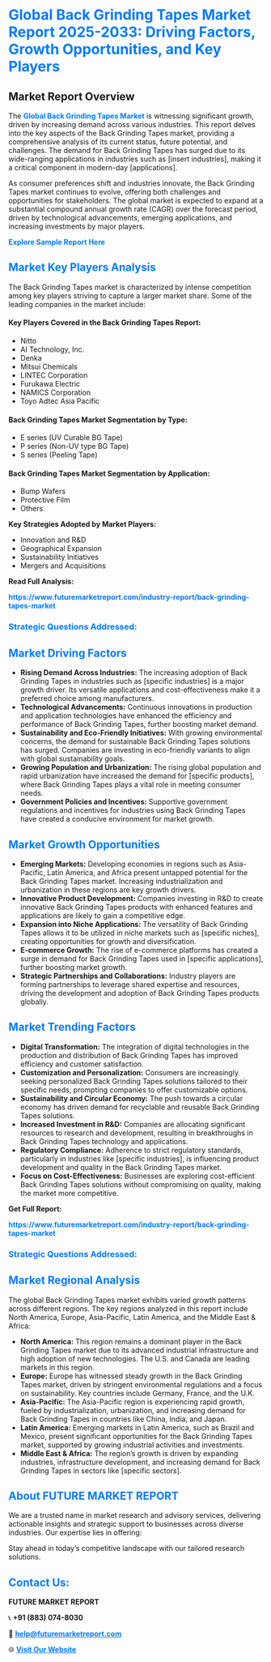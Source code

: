 <h1 style="color: #007BFF;">Global Back Grinding Tapes Market Report 2025-2033: Driving Factors, Growth Opportunities, and Key Players</h1>

<section id="overview">
<h2>Market Report Overview</h2>
<p>The <a href="https://www.futuremarketreport.com/industry-report/back-grinding-tapes-market" style="color: #007BFF; text-decoration: none;"><strong>Global Back Grinding Tapes Market</strong></a> is witnessing significant growth, driven by increasing demand across various industries. This report delves into the key aspects of the Back Grinding Tapes market, providing a comprehensive analysis of its current status, future potential, and challenges. The demand for Back Grinding Tapes has surged due to its wide-ranging applications in industries such as [insert industries], making it a critical component in modern-day [applications].</p>
<p>As consumer preferences shift and industries innovate, the Back Grinding Tapes market continues to evolve, offering both challenges and opportunities for stakeholders. The global market is expected to expand at a substantial compound annual growth rate (CAGR) over the forecast period, driven by technological advancements, emerging applications, and increasing investments by major players.</p>
</section>

<section id="overview">
<p><a href="https://www.futuremarketreport.com/request-sample/reportId=91823" style="color: #007BFF; text-decoration: none;"><strong>Explore Sample Report Here</strong></a></p>
</section>

<section id="key-players">
<h2 style="color: #007BFF;">Market Key Players Analysis</h2>
<p>The Back Grinding Tapes market is characterized by intense competition among key players striving to capture a larger market share. Some of the leading companies in the market include:</p>
<h4>Key Players Covered in the Back Grinding Tapes Report:</h4>
<ul><li>Nitto</li><li>AI Technology, Inc.</li><li>Denka</li><li>Mitsui Chemicals</li><li>LINTEC Corporation</li><li>Furukawa Electric</li><li>NAMICS Corporation</li><li>Toyo Adtec Asia Pacific</li></ul>
<h4>Back Grinding Tapes Market Segmentation by Type:</h4>
<ul><li>E series (UV Curable BG Tape)</li><li>P series (Non-UV type BG Tape)</li><li>S series (Peeling Tape)</li></ul>

<h4>Back Grinding Tapes Market Segmentation by Application:</h4>
<ul><li>Bump Wafers</li><li>Protective Film</li><li>Others</li></ul>
<p><strong>Key Strategies Adopted by Market Players:</strong></p>
<ul>
<li>Innovation and R&D</li>
<li>Geographical Expansion</li>
<li>Sustainability Initiatives</li>
<li>Mergers and Acquisitions</li>
</ul>
</section>

<section>
<p><strong>Read Full Analysis: </strong></p><a href="https://www.futuremarketreport.com/industry-report/back-grinding-tapes-market" style="color: #007BFF; text-decoration: none;"><strong>https://www.futuremarketreport.com/industry-report/back-grinding-tapes-market</strong></a>
<h3 style="color: #007BFF;">Strategic Questions Addressed:</h3>
</section>

<section id="driving-factors">
<h2 style="color: #007BFF;">Market Driving Factors</h2>
<ul>
<li><strong>Rising Demand Across Industries:</strong> The increasing adoption of Back Grinding Tapes in industries such as [specific industries] is a major growth driver. Its versatile applications and cost-effectiveness make it a preferred choice among manufacturers.</li>
<li><strong>Technological Advancements:</strong> Continuous innovations in production and application technologies have enhanced the efficiency and performance of Back Grinding Tapes, further boosting market demand.</li>
<li><strong>Sustainability and Eco-Friendly Initiatives:</strong> With growing environmental concerns, the demand for sustainable Back Grinding Tapes solutions has surged. Companies are investing in eco-friendly variants to align with global sustainability goals.</li>
<li><strong>Growing Population and Urbanization:</strong> The rising global population and rapid urbanization have increased the demand for [specific products], where Back Grinding Tapes plays a vital role in meeting consumer needs.</li>
<li><strong>Government Policies and Incentives:</strong> Supportive government regulations and incentives for industries using Back Grinding Tapes have created a conducive environment for market growth.</li>
</ul>
</section>

<section id="growth-opportunities">
<h2 style="color: #007BFF;">Market Growth Opportunities</h2>
<ul>
<li><strong>Emerging Markets:</strong> Developing economies in regions such as Asia-Pacific, Latin America, and Africa present untapped potential for the Back Grinding Tapes market. Increasing industrialization and urbanization in these regions are key growth drivers.</li>
<li><strong>Innovative Product Development:</strong> Companies investing in R&D to create innovative Back Grinding Tapes products with enhanced features and applications are likely to gain a competitive edge.</li>
<li><strong>Expansion into Niche Applications:</strong> The versatility of Back Grinding Tapes allows it to be utilized in niche markets such as [specific niches], creating opportunities for growth and diversification.</li>
<li><strong>E-commerce Growth:</strong> The rise of e-commerce platforms has created a surge in demand for Back Grinding Tapes used in [specific applications], further boosting market growth.</li>
<li><strong>Strategic Partnerships and Collaborations:</strong> Industry players are forming partnerships to leverage shared expertise and resources, driving the development and adoption of Back Grinding Tapes products globally.</li>
</ul>
</section>

<section id="trending-factors">
<h2 style="color: #007BFF;">Market Trending Factors</h2>
<ul>
<li><strong>Digital Transformation:</strong> The integration of digital technologies in the production and distribution of Back Grinding Tapes has improved efficiency and customer satisfaction.</li>
<li><strong>Customization and Personalization:</strong> Consumers are increasingly seeking personalized Back Grinding Tapes solutions tailored to their specific needs, prompting companies to offer customizable options.</li>
<li><strong>Sustainability and Circular Economy:</strong> The push towards a circular economy has driven demand for recyclable and reusable Back Grinding Tapes solutions.</li>
<li><strong>Increased Investment in R&D:</strong> Companies are allocating significant resources to research and development, resulting in breakthroughs in Back Grinding Tapes technology and applications.</li>
<li><strong>Regulatory Compliance:</strong> Adherence to strict regulatory standards, particularly in industries like [specific industries], is influencing product development and quality in the Back Grinding Tapes market.</li>
<li><strong>Focus on Cost-Effectiveness:</strong> Businesses are exploring cost-efficient Back Grinding Tapes solutions without compromising on quality, making the market more competitive.</li>
</ul>
</section>

<section>
<p><strong>Get Full Report: </strong></p><a href="https://www.futuremarketreport.com/industry-report/back-grinding-tapes-market" style="color: #007BFF; text-decoration: none;"><strong>https://www.futuremarketreport.com/industry-report/back-grinding-tapes-market</strong></a>
<h3 style="color: #007BFF;">Strategic Questions Addressed:</h3>
</section>


<section id="regional-analysis">
<h2 style="color: #007BFF;">Market Regional Analysis</h2>
<p>The global Back Grinding Tapes market exhibits varied growth patterns across different regions. The key regions analyzed in this report include North America, Europe, Asia-Pacific, Latin America, and the Middle East & Africa:</p>
<ul>
<li><strong>North America:</strong> This region remains a dominant player in the Back Grinding Tapes market due to its advanced industrial infrastructure and high adoption of new technologies. The U.S. and Canada are leading markets in this region.</li>
<li><strong>Europe:</strong> Europe has witnessed steady growth in the Back Grinding Tapes market, driven by stringent environmental regulations and a focus on sustainability. Key countries include Germany, France, and the U.K.</li>
<li><strong>Asia-Pacific:</strong> The Asia-Pacific region is experiencing rapid growth, fueled by industrialization, urbanization, and increasing demand for Back Grinding Tapes in countries like China, India, and Japan.</li>
<li><strong>Latin America:</strong> Emerging markets in Latin America, such as Brazil and Mexico, present significant opportunities for the Back Grinding Tapes market, supported by growing industrial activities and investments.</li>
<li><strong>Middle East & Africa:</strong> The region’s growth is driven by expanding industries, infrastructure development, and increasing demand for Back Grinding Tapes in sectors like [specific sectors].</li>
</ul>
</section>

<footer>
<h2 style="color: #007BFF;">About FUTURE MARKET REPORT</h2>
<p>We are a trusted name in market research and advisory services, delivering actionable insights and strategic support to businesses across diverse industries. Our expertise lies in offering:</p>

<p>Stay ahead in today’s competitive landscape with our tailored research solutions.</p>

<h2 style="color: #007BFF;">Contact Us:</h2>
<p><strong>FUTURE MARKET REPORT</strong></p>
<p>📞 <strong>+91 (883) 074-8030</strong></p>
<p>📧 <strong><a href="mailto:help@futuremarketreport.com" style="color: #007BFF;">help@futuremarketreport.com</a></strong></p>
<p>🌐 <strong><a href="https://www.futuremarketreport.com/" style="color: #007BFF;">Visit Our Website</a></strong></p>
</footer>